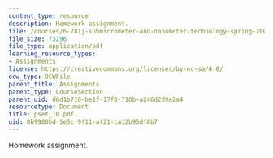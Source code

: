 ```yaml
---
content_type: resource
description: Homework assignment.
file: /courses/6-781j-submicrometer-and-nanometer-technology-spring-2006/8b9980bd5e5c9f11af21ca12b95df8b7_pset_10.pdf
file_size: 73296
file_type: application/pdf
learning_resource_types:
- Assignments
license: https://creativecommons.org/licenses/by-nc-sa/4.0/
ocw_type: OCWFile
parent_title: Assignments
parent_type: CourseSection
parent_uid: d6d1b710-be1f-17f8-718b-a246d2d9a2a4
resourcetype: Document
title: pset_10.pdf
uid: 8b9980bd-5e5c-9f11-af21-ca12b95df8b7
---
```

Homework assignment.